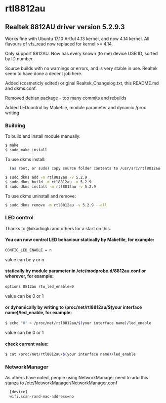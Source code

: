 # rtl8812au

## Realtek 8812AU driver version 5.2.9.3

Works fine with Ubuntu 17.10 Artful 4.13 kernel, and now 4.14 kernel. All flavours of vfs_read now replaced for kernel >= 4.14.

Only support 8812AU. Now has every known (to me) device USB ID, sorted by ID number.

Source builds with no warnings or errors, and is very stable in use. Realtek seem to have done a decent job here.

Added (cosmeticly edited) original Realtek_Changelog.txt, this README.md and dkms.conf.

Removed debian package - too many commits and rebuilds

Added LEDcontrol by Makefile, module parameter and dynamic /proc writing

### Building

To build and install module manually:
```sh
$ make
$ sudo make install
```

To use dkms install:

```sh
  (as root, or sudo) copy source folder contents to /usr/src/rtl8812au-5.2.9
```

```sh
$ sudo dkms add -m rtl8812au -v 5.2.9
$ sudo dkms build -m rtl8812au -v 5.2.9
$ sudo dkms install -m rtl8812au -v 5.2.9 
```

To use dkms uninstall and remove:

```sh
$ sudo dkms remove -m rtl8812au -v 5.2.9 --all
```

### LED control

Thanks to @dkadioglu and others for a start on this.

#### You can now control LED behaviour statically by Makefile, for example:

```sh
CONFIG_LED_ENABLE = n
```
value can be y or n

#### statically by module parameter in /etc/modprobe.d/8812au.conf or wherever, for example:

```sh
options 8812au rtw_led_enable=0
```
value can be 0 or 1

#### or dynamically by writing to /proc/net/rtl8812au/$(your interface name)/led_enable, for example:

```sh
$ echo "0" > /proc/net/rtl8812au/$(your interface name)/led_enable
```
value can be 0 or 1

#### check current value:

```sh
$ cat /proc/net/rtl8812au/$(your interface name)/led_enable
```

### NetworkManager

As others have noted, people using NetworkManager need to add this stanza to /etc/NetworkManager/NetworkManager.conf

```sh
  [device]
  wifi.scan-rand-mac-address=no
```
